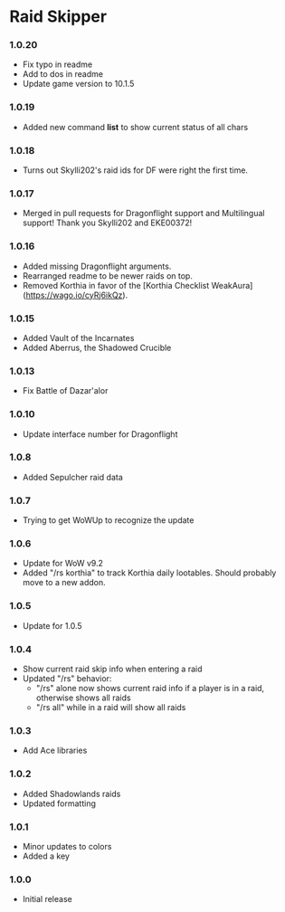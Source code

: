 # Raid Skipper

### 1.0.20
* Fix typo in readme
* Add to dos in readme
* Update game version to 10.1.5

### 1.0.19
* Added new command **list** to show current status of all chars

### 1.0.18
* Turns out Skylli202's raid ids for DF were right the first time.

### 1.0.17
* Merged in pull requests for Dragonflight support and Multilingual support!
  Thank you Skylli202 and EKE00372!

### 1.0.16
* Added missing Dragonflight arguments.
* Rearranged readme to be newer raids on top.
* Removed Korthia in favor of the [Korthia Checklist WeakAura] (https://wago.io/cyRj6ikQz).

### 1.0.15
* Added Vault of the Incarnates
* Added Aberrus, the Shadowed Crucible

### 1.0.13
* Fix Battle of Dazar'alor

### 1.0.10
* Update interface number for Dragonflight

### 1.0.8
* Added Sepulcher raid data

### 1.0.7
* Trying to get WoWUp to recognize the update

### 1.0.6
* Update for WoW v9.2
* Added "/rs korthia" to track Korthia daily lootables. Should probably move to a new addon.

### 1.0.5
* Update for 1.0.5

### 1.0.4
* Show current raid skip info when entering a raid
* Updated "/rs" behavior: 
  * "/rs" alone now shows current raid info if a player is in a raid, otherwise shows all raids
  * "/rs all" while in a raid will show all raids

### 1.0.3
* Add Ace libraries

### 1.0.2
* Added Shadowlands raids
* Updated formatting

### 1.0.1
* Minor updates to colors
* Added a key

### 1.0.0
* Initial release

